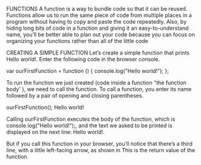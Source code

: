 FUNCTIONS
A function is a way to bundle code so that it can be
reused. Functions allow us to run the same piece of
code from multiple places in a program without having to copy and paste the code repeatedly. Also, by
hiding long bits of code in a function and giving it
an easy-to-understand name, you’ll be better able to
plan out your code because you can focus on organizing your functions rather than all of the little code 

CREATING A SIMPLE FUNCTION
Let’s create a simple function that prints Hello world!. Enter the
following code in the browser console. 

var ourFirstFunction = function () {
 console.log("Hello world!");
};

To run the function we just created (code inside a function "the
function body' ), we need to call the function. To call a function, you enter its
name followed by a pair of opening and
closing parentheses.

ourFirstFunction();
Hello world!

Calling ourFirstFunction executes the body of the function,
which is console.log("Hello world!");, and the text we asked to be
printed is displayed on the next line: Hello world!.


But if you call this function in your browser, you’ll notice that
there’s a third line, with a little left-facing arrow, as shown in
This is the return value of the function.